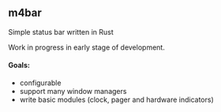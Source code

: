 ## m4bar
Simple status bar written in Rust

Work in progress in early stage of development.

#### Goals:
- configurable
- support many window managers
- write basic modules (clock, pager and hardware indicators)
